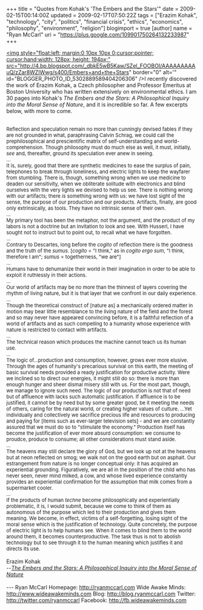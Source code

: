 +++
title = "Quotes from Kohak's 'The Embers and the Stars'"
date = 2009-02-15T00:14:00Z
updated = 2009-02-17T07:50:22Z
tags = ["Erazim Kohak", "technology", "city", "politics", "financial crisis", "ethics", "economics", "philosophy", "environment", "religion"]
blogimport = true
[author]
	name = "Ryan McCarl"
	uri = "https://plus.google.com/109901750264132233987"
+++

<a onblur="try {parent.deselectBloggerImageGracefully();} catch(e) {}" href="http://4.bp.blogspot.com/_dbkE5wB5Kaw/SZel_FOOBOI/AAAAAAAAAuQ/zZar8WZIWwg/s1600-h/Embers+and+the+Stars"><img style="float:left; margin:0 10px 10px 0;cursor:pointer; cursor:hand;width: 128px; height: 194px;" src="http://4.bp.blogspot.com/_dbkE5wB5Kaw/SZel_FOOBOI/AAAAAAAAAuQ/zZar8WZIWwg/s400/Embers+and+the+Stars" border="0" alt='" id="BLOGGER_PHOTO_ID_5302889589404206306" /></a>I recently discovered the work of Erazim Kohak, a Czech philosopher and Professor Emeritus at Boston University who has written extensively on environmental ethics.  I am 30 pages into Kohak's <span class="Apple-style-span" style="font-style: italic;">The Embers and the Stars: A Philosophical Inquiry into the Moral Sense of Nature</span>, and it is incredible so far.  A few excerpts below, with more to come.<div><br /><span class="Apple-style-span"  style="font-size:small;">Reflection and speculation remain no more than cunningly devised fables if they are not grounded in what, paraphrasing Calvin Schrag, we could call the prephilosophical and prescientific matrix of self-understanding and world-comprehension.  Though philosophy must do much else as well, it must, initially, </span><span class="Apple-style-span" style="font-style: italic;"><span class="Apple-style-span"  style="font-size:small;">see</span></span><span class="Apple-style-span"  style="font-size:small;"> and, thereafter, ground its speculation ever anew in seeing.</span></div><div><span class="Apple-style-span"  style="font-size:small;">...</span></div><div><span class="Apple-style-span"  style="font-size:small;">It is, surely, good that there are synthetic medicines to ease the surplus of pain, telephones to break through loneliness, and electric lights to keep the wayfarer from stumbling.  There is, though, something wrong when we use medicine to deaden our sensitivity, when we obliterate solitude with electronics and blind ourselves with the very lights we devised to help us see.  There is nothing wrong with our artifacts; there </span><span class="Apple-style-span" style="font-style: italic;"><span class="Apple-style-span"  style="font-size:small;">is </span></span><span class="Apple-style-span"  style="font-size:small;">something wrong with us: we have lost sight of the sense, the purpose of our production and our products.  Artifacts, finally, are good only extrinsically, as tools.  They have no intrinsic sense of their own.</span></div><div><span class="Apple-style-span"  style="font-size:small;">...</span></div><div><span class="Apple-style-span"  style="font-size:small;">My primary tool has been the metaphor, not the argument, and the product of my labors is not a doctrine but an invitation to look and see.  With Husserl, I have sought not to instruct but to point out, to recall what we have forgotten.</span></div><div><span class="Apple-style-span"  style="font-size:small;">...</span></div><div><span class="Apple-style-span"  style="font-size:small;">Contrary to Descartes, long before the </span><span class="Apple-style-span" style="font-style: italic;"><span class="Apple-style-span"  style="font-size:small;">cogito</span></span><span class="Apple-style-span"  style="font-size:small;"> of reflection there is the goodness and the truth of the </span><span class="Apple-style-span" style="font-style: italic;"><span class="Apple-style-span"  style="font-size:small;">sumus</span></span><span class="Apple-style-span"  style="font-size:small;">. [</span><span class="Apple-style-span" style="font-style: italic;"><span class="Apple-style-span"  style="font-size:small;">cogito </span></span><span class="Apple-style-span"  style="font-size:small;">= "I think," as in </span><span class="Apple-style-span" style="font-style: italic;"><span class="Apple-style-span"  style="font-size:small;">cogito ergo sum</span></span><span class="Apple-style-span"  style="font-size:small;">, "I think, therefore I am"; </span><span class="Apple-style-span" style="font-style: italic;"><span class="Apple-style-span"  style="font-size:small;">sumus </span></span><span class="Apple-style-span"  style="font-size:small;">= togetherness, "we are"]</span></div><div><span class="Apple-style-span"  style="font-size:small;">...</span></div><div><span class="Apple-style-span"  style="font-size:small;">Humans have to dehumanize their world in their imagination in order to be able to exploit it ruthlessly in their actions.</span></div><div><span class="Apple-style-span"  style="font-size:small;">...</span></div><div><span class="Apple-style-span"  style="font-size:small;">Our world of artifacts may be no more than the thinnest of layers covering the rhythm of living nature, but it is that layer that we confront in our daily experience.</span></div><div><span class="Apple-style-span"  style="font-size:small;">...</span></div><div><span class="Apple-style-span"  style="font-size:small;">Though the theoretical construct of [nature as] a mechanically ordered matter in motion may bear little resemblance to the living nature of the field and the forest and so may never have appeared convincing before, it is a faithful reflection of a world of artifacts and as such compelling to a humanity whose experience with nature is restricted to contact with artifacts.</span></div><div><span class="Apple-style-span"  style="font-size:small;">...</span></div><div><span class="Apple-style-span"  style="font-size:small;">The technical reason which produces the machine cannot teach us its human use.</span></div><div><span class="Apple-style-span"  style="font-size:small;">...</span></div><div><span class="Apple-style-span"  style="font-size:small;">The logic of...production and consumption, however, grows ever more elusive.  Through the ages of humanity's precarious survival on this earth, the meeting of basic survival needs provided a ready justification for productive activity.  Were we inclined so to direct our energies, it might still do so: there is more than enough hunger and sheer dismal misery still with us.  For the most part, though, we manage to ignore such need.  The logic of our production is not that of need but of affluence with lacks such automatic justification.  If affluence is to be justified, it cannot be by need but by some greater good, be it meeting the needs of others, caring for the natural world, or creating higher values of culture.  ...Yet individually and collectively we sacrifice precious life and resources to producing and paying for [items such as ever-larger television sets] - and we are constantly assured that we must do so to "stimulate the economy."  Production itself has become the justification of ever more absurd consumption: we consume to proudce, produce to consume; all other considerations must stand aside.</span></div><div><span class="Apple-style-span"  style="font-size:small;">...</span></div><div><span class="Apple-style-span"  style="font-size:small;">The heavens may still declare the glory of God, but we look up not at the heavens but at neon reflected on smog; we walk not on the good earth but on asphalt.  Our estrangement from nature is no longer conceptual only: it has acquired an experiential grounding.  Figuratively, we are all in the position of the child who has never seen, never mind milked, a cow, and whose lived experience constantly provides an experiential confirmation for the assumption that milk comes from a supermarket cooler.</span></div><div><span class="Apple-style-span"  style="font-size:small;">...</span></div><div><span class="Apple-style-span"  style="font-size:small;">If the products of human </span><span class="Apple-style-span" style="font-style: italic;"><span class="Apple-style-span"  style="font-size:small;">techne</span></span><span class="Apple-style-span"  style="font-size:small;"> become philosophically and experientially problematic, it is, I would submit, because we come to think of them as autonomous of the purpose which led to their production and gives them meaning.  We become, in effect, victims of a self-forgetting, losing sight of the moral sense which is the justification of technology.  Quite concretely, the purpose of electric light is to help humans see.  When it comes to blind them to the world around them, it becomes counterproductive.  The task thus is not to abolish technology but to see through it to the human meaning which justifies it and directs its use.</span><br /><br /></div><div>Erazim Kohak  </div><div>--<span class="Apple-style-span" style="font-style: italic; "><a href="http://books.google.com/books?id=GvI0xlwoMesC&amp;dq=the+embers+and+the+stars&amp;source=gbs_summary_s&amp;cad=0">The Embers and the Stars: A Philosophical Inquiry into the Moral Sense of Nature</a></span><br /><br /></div><div class="blogger-post-footer">---
Ryan McCarl
Homepage: http://ryanmccarl.com
Wide Awake Minds: http://www.wideawakeminds.com
Blog: http://blog.ryanmccarl.com
Twitter: http://twitter.com/ryanmccarl
Facebook: http://fb.wideawakeminds.com</div>
